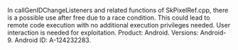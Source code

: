 In callGenIDChangeListeners and related functions of SkPixelRef.cpp, there is a possible use after free due to a race condition. This could lead to remote code execution with no additional execution privileges needed. User interaction is needed for exploitation. Product: Android. Versions: Android-9. Android ID: A-124232283.